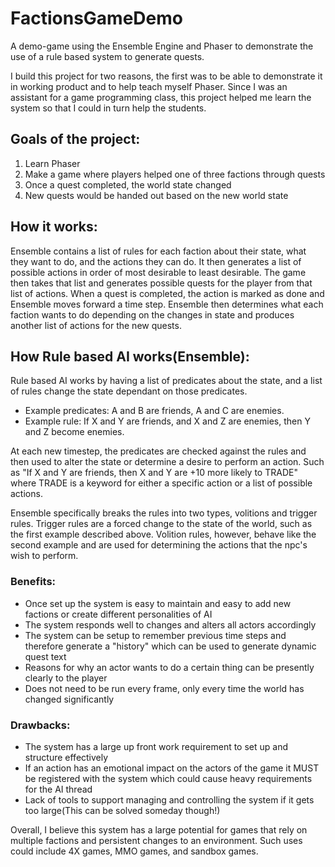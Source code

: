 # FactionsGameDemo
 
A demo-game using the Ensemble Engine and Phaser to demonstrate the use of a rule based system to generate quests.
 
I build this project for two reasons, the first was to be able to demonstrate it in working product and to help teach myself Phaser. Since I was an assistant for a game programming class, this project helped me learn the system so that I could in turn help the students.
 
## Goals of the project:
 
1. Learn Phaser
2. Make a game where players helped one of three factions through quests
3. Once a quest completed, the world state changed
4. New quests would be handed out based on the new world state
 
## How it works:
 
  Ensemble contains a list of rules for each faction about their state, what they want to do, and the actions they can do. It then generates a list of possible actions in order of most desirable to least desirable. The game then takes that list and generates possible quests for the player from that list of actions. When a quest is completed, the action is marked as done and Ensemble moves forward a time step. Ensemble then determines what each faction wants to do depending on the changes in state and produces another list of actions for the new quests.
 
## How Rule based AI works(Ensemble):
 
  Rule based AI works by having a list of predicates about the state, and a list of rules change the state dependant on those predicates.
* Example predicates: A and B are friends, A and C are enemies.
* Example rule: If X and Y are friends, and X and Z are enemies, then Y and Z become enemies.
 
At each new timestep, the predicates are checked against the rules and then used to alter the state or determine a desire to perform an action. Such as "If X and Y are friends, then X and Y are +10 more likely to TRADE" where TRADE is a keyword for either a specific action or a list of possible actions.
 
  Ensemble specifically breaks the rules into two types, volitions and trigger rules. Trigger rules are a forced change to the state of the world, such as the first example described above. Volition rules, however, behave like the second example and are used for determining the actions that the npc's wish to perform.
  
### Benefits:
 
* Once set up the system is easy to maintain and easy to add new factions or create different personalities of AI
* The system responds well to changes and alters all actors accordingly
* The system can be setup to remember previous time steps and therefore generate a "history" which can be used to generate dynamic quest text
* Reasons for why an actor wants to do a certain thing can be presently clearly to the player
* Does not need to be run every frame, only every time the world has changed significantly
 
### Drawbacks:
 
* The system has a large up front work requirement to set up and structure effectively
* If an action has an emotional impact on the actors of the game it MUST be registered with the system which could cause heavy requirements for the AI thread
* Lack of tools to support managing and controlling the system if it gets too large(This can be solved someday though!)
 
 
Overall, I believe this system has a large potential for games that rely on multiple factions and persistent changes to an environment. Such uses could include 4X games, MMO games, and sandbox games.

  
